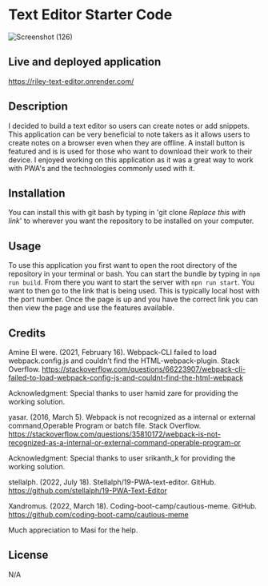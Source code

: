 # Text Editor Starter Code

![Screenshot (126)](https://github.com/RileyGlander/Rileys-Text-Editor/assets/142702948/18559477-38f0-4162-bc26-c0611d1a43c3)

## Live and deployed application 
https://riley-text-editor.onrender.com/

## Description
I decided to build a text editor so users can create notes or add snippets. This application can be very beneficial to note takers as it allows users to create notes on a browser even when they are offline. A install button is featured and is is used for those who want to download their work to their device. I enjoyed working on this application as it was a great way to work with PWA's and the technologies commonly used with it. 

## Installation
You can install this with git bash by typing in 'git clone _Replace this with link_' to wherever you want the repository to be installed on your computer.

## Usage
To use this application you first want to open the root directory of the repository in your terminal or bash. You can start the bundle by typing in `npm run build`. From there you want to start the server with `npn run start`. You want to then go to the link that is being used. This is typically local host with the port number. Once the page is up and you have the correct link you can then view the page and use the features available.


## Credits

Amine El were. (2021, February 16). Webpack-CLI failed to load webpack.config.js and couldn’t find the HTML-webpack-plugin. Stack Overflow. https://stackoverflow.com/questions/66223907/webpack-cli-failed-to-load-webpack-config-js-and-couldnt-find-the-html-webpack 

Acknowledgment: Special thanks to user hamid zare for providing the working solution.

yasar. (2016, March 5). Webpack is not recognized as a internal or external command,Operable Program or batch file. Stack Overflow. https://stackoverflow.com/questions/35810172/webpack-is-not-recognized-as-a-internal-or-external-command-operable-program-or 

Acknowledgment: Special thanks to user srikanth_k for providing the working solution.

stellalph. (2022, July 18). Stellalph/19-PWA-text-editor. GitHub. https://github.com/stellalph/19-PWA-Text-Editor 

Xandromus. (2022, March 18). Coding-boot-camp/cautious-meme. GitHub. https://github.com/coding-boot-camp/cautious-meme 

Much appreciation to Masi for the help.

## License
N/A
